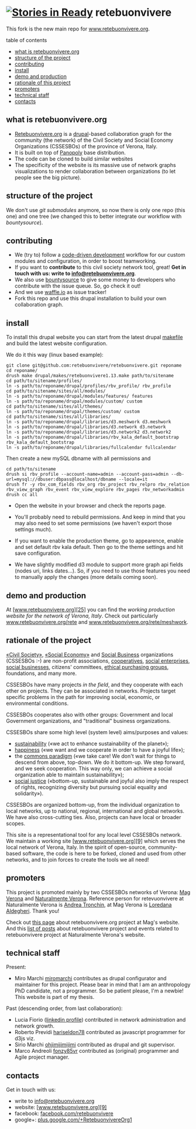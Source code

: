[![Stories in Ready](https://badge.waffle.io/retebuonvivere/retebuonvivere.png?label=ready&title=Ready)](https://waffle.io/retebuonvivere/retebuonvivere)
retebuonvivere
==============
This fork is the new main repo for www.retebuonvivere.org.

table of contents
* [what is retebuonvivere.org](#what-is-retebuonvivereorg)
* [structure of the project](#structure-of-the-project)
* [contributing](#contributing)
* [install](#install)
* [demo and production](#demo-and-production)
* [rationale of this project](#rationale-of-the-project)
* [promoters](#promoters)
* [technical staff](#technical-staff)
* [contacts](#contacts)

what is retebuonvivere.org
--------------------------
* [Retebuonvivere.org][25] is a [drupal][6]-based collaboration graph for the community (the network) of the Civil Society and Social Economy Organizations (CSSESBOs) of the province of Verona, Italy.
* It is built on top of [Panopoly][7] base distribution. 
* The code can be cloned to build similar websites
* The specificity of the website is its massive use of network graphs visualizations to render collaboration between organizations (to let people see the big picture).

structure of the project
------------------------
We don't use *git submodules* anymore, so now there is only one repo (this one) and one tree (we changed this to better integrate our workflow with *bountysource*).

contributing
----------
* We (try to) follow a [code-driven development][3] workflow for our custom modules and configuration, in order to boost teamworking.
* If you want to **contribute** to this civil society network tool, great! **Get in touch with us: write to info@retebuonvivere.org**.
* We also use [bountysource][30] to give some money to developers who contribute with the issue queue. So, go check it out!
* And we use [waffle.io][34] as issue tracker! 
* Fork this repo and use this drupal installation to build your own collaboration graph.

install
-------
To install this drupal website you can start from the latest drupal [makefile][31] and build the latest website configuration.

We do it this way (linux based example):
```shell
git clone git@github.com:retebuonvivere/retebuonvivere.git reponame
cd reponame/
drush make drupal/makes/retebuonvivere1.13.make path/to/sitename
cd path/to/sitename/profiles/
ln -s path/to/reponame/drupal/profiles/rbv_profile/ rbv_profile
cd path/to/sitename/sites/all/modules/
ln -s path/to/reponame/drupal/modules/features/ features
ln -s path/to/reponame/drupal/modules/custom/ custom
cd path/to/sitename/sites/all/themes/
ln -s path/to/reponame/drupal/themes/custom/ custom
cd path/to/sitename/sites/all/libraries/
ln -s path/to/reponame/drupal/libraries/d3.meshwork d3.meshwork
ln -s path/to/reponame/drupal/libraries/d3.network d3.network
ln -s path/to/reponame/drupal/libraries/d3.network2 d3.network2
ln -s path/to/reponame/drupal/libraries/rbv_kala_default_bootstrap rbv_kala_default_bootstrap
ln -s path/to/reponame/drupal/libraries/fullcalendar fullcalendar
```
Then create a new mySQL dbname with all permissions and
```shell
cd path/to/sitename
drush si rbv_profile --account-name=admin --account-pass=admin --db-url=mysql://dbuser:dbpass@localhost/dbname --locale=it
drush fr -y rbv_com_fields rbv_org rbv_project rbv_relpro rbv_relation rbv_view_graph rbv_event rbv_view_explore rbv_pages rbv_networkadmin
drush cc all
```
* Open the website in your browser and check the reports page. 

* You'll probably need to rebuild permissions. And keep in mind that you may also need to set some permissions (we haven't export those settings much).

* If you want to enable the production theme, go to appearence, enable and set default rbv kala default. Then go to the theme settings and hit save configuration.

* We have slightly modified d3 module to support more graph api fields (nodes uri, links dates...). So, if you need to use those features you need to manually apply the changes (more details coming soon).

demo and production
-------------------
At [www.retebuonvivere.org][25] you can find the *working production website for the network of Verona, Italy*. Check out particularly www.retebuonvivere.org/rete and www.retebuonvivere.org/rete/meshwork.

rationale of the project
------------------------
[«Civil Society»][4], [«Social Economy»][5] and [Social Business][8] organizations (CSSESBOs :-) are non-profit associations, [cooperatives][23], [social enterprises][22], [social businesses][8], citizens' committees, [ethical purchasing groups][11], foundations, and many more.

CSSESBOs have many projects *in the field*, and they cooperate with each other on projects. They can be associated in networks. Projects target specific problems in the path for improving social, economic, or environmental conditions.

CSSESBOs cooperates also with other groups: Government and local Government organizations, and "traditional" business organizations. 

CSSESBOs share some high level (system level) aims/purposes and values: 
* [sustainability][12] («we act to enhance sustainability of the planet»); 
* [happiness][13] («we want and we cooperate in order to have a joyful life»);
* the [commons paradigm][10] («we take care! We don't wait for things to descend from above, top-down. We do it bottom-up. We step forward, and we seek cooperation. This way only, we can achieve a social organization able to maintain sustainability»);
* [social justice][14] («bottom-up, sustainable and joyful also imply the respect of rights, recognizing diversity but pursuing social equality and solidarity»).

CSSESBOs are organized bottom-up, from the individual organization to local networks, up to national, regional, international and global networks. We have also cross-cutting ties. Also, projects can have local or broader scopes.

This site is a representational tool for any local level CSSESBOs network. We maintain a working site [www.retebuonvivere.org][9] which serves the local network of Verona, Italy. In the spirit of open-source, community-based software, the code is here to be forked, cloned and used from other networks, and to join forces to create the tools we all need!

promoters
---------
This project is promoted mainly by two CSSESBOs networks of Verona: [Mag Verona][15] and [Naturalmente Verona][16]. Reference person for retevuonvivere at Naturalmente Verona is [Andrea Tronchin][28], at Mag Verona is [Loredana Aldegheri][29]. Thank you!

Check out [this page][17] about retebuonvivere.org project at Mag's website.
And this [list of posts][18] about retebuonvivere project and events related to retebuonvivere project at Naturalmente Verona's website.

technical staff
---------------
Present:
* Miro Marchi [miromarchi][21] contributes as drupal configurator and maintainer for this project. Please bear in mind that I am an anthropology PhD candidate, not a programmer. So be patient please, I'm a newbie! This website is part of my thesis.

Past (descending order, from last collaboration):
* Lucia Fiorio ([linkedin profile][27]) contributed in network administration and network growth.
* Roberto Previdi [hariseldon78][26] contributed as javascript programmer for d3js viz.
* Sirio Marchi [ohjimijimijimi][19] contributed as drupal and git supervisor.
* Marco Andreoli [fonzy85vr][20] contributed as (original) programmer and Agile project manager.

contacts
--------
Get in touch with us:
* write to info@retebuonvivere.org
* website: [www.retebuonvivere.org][9]
* facebook: [facebook.com/retebuonvivere][32]
* google+: [plus.google.com/+RetebuonvivereOrg1][33]


[1]: http://nuvole.org/blog/code-driven-development
[2]: http://nuvole.org/blog/2012/feb/07/hard-and-soft-configuration-drupal-distributions
[3]: http://nuvole.org/blog/2010/aug/24/features-based-development-workflow
[4]: https://en.wikipedia.org/wiki/Civil_society
[5]: https://en.wikipedia.org/wiki/Social_economy
[6]: https://drupal.org/
[7]: https://drupal.org/project/panopoly
[8]: https://en.wikipedia.org/wiki/Social_business
[9]: http://www.retebuonvivere.org/
[10]: https://en.wikipedia.org/wiki/Commons
[11]: https://en.wikipedia.org/wiki/Ethical_purchasing_groups
[12]: https://en.wikipedia.org/wiki/Sustainability
[13]: https://en.wikipedia.org/wiki/Happiness
[14]: https://en.wikipedia.org/wiki/Social_justice
[15]: http://www.magverona.it/
[16]: http://www.naturalmenteverona.org/
[17]: http://www.magverona.it/la-rete-del-buon-vivere-org/
[18]: http://www.naturalmenteverona.org/tag/portale-del-terzo-settore/
[19]: https://github.com/ohjimijimijimi
[20]: https://github.com/fonzy85vr
[21]: https://github.com/miromarchi
[22]: https://en.wikipedia.org/wiki/Social_entrepreneurship
[23]: https://en.wikipedia.org/wiki/Cooperative
[24]: http://dev-rbv-pan.gotpantheon.com/
[25]: http://www.retebuonvivere.org/
[26]: https://github.com/hariseldon78
[27]: http://it.linkedin.com/pub/lucia-fiorio/70/391/ab1/en
[28]: https://www.facebook.com/atronchin
[29]: http://www.magverona.it/testi-e-interventi-di-loredana-aldegheri/
[30]: https://www.bountysource.com/teams/retebuonvivere
[31]: https://github.com/retebuonvivere/retebuonvivere/tree/master/drupal/makes
[32]: https://www.facebook.com/retebuonvivere
[33]: https://plus.google.com/+RetebuonvivereOrg1
[34]: https://waffle.io/retebuonvivere/retebuonvivere
